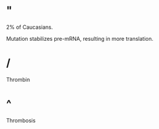# "

2% of Caucasians.

Mutation stabilizes pre-mRNA, resulting in more translation.

# /

Thrombin

# ^

Thrombosis

